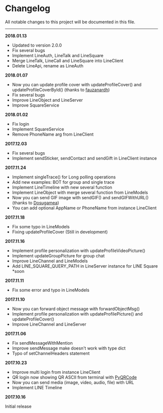 # Changelog

All notable changes to this project will be documented in this file.

----

**2018.01.13**

* Updated to version 2.0.0
* Fix several bugs
* Implement LineAuth, LineTalk and LineSquare
* Merge LineTalk, LineCall and LineSquare into LineClient
* Delete LineApi, rename as LineAuth

**2018.01.07**

* Now you can update profile cover with updateProfileCover() and updateProfileCoverById() (thanks to [fauzanardh](https://github.com/fadhiilrachman/line-py/pull/14))
* Fix several bugs
* Improve LineObject and LineServer
* Improve SquareService

**2018.01.02**

* Fix login
* Implement SquareService
* Remove PhoneName arg from LineClient

**2017.12.03**

* Fix several bugs
* Implement sendSticker, sendContact and sendGift in LineClient instance

**2017.11.24**

* Implement singleTrace() for Long polling operations
* Add new examples: BOT for group and single trace
* Implement LineTimeline with new several function
* Implement LineObject with merge several function from LineModels
* Now you can send GIF image with sendGIF() and sendGIFWithURL() (thanks to [Dosugamea](https://github.com/fadhiilrachman/line-py/pull/4))
* You can add optional AppName or PhoneName from instance LineClient

**2017.11.18**

* Fix some typo in LineModels
* Fixing updateProfileCover (Still in development)

**2017.11.16**

* Implement profile personalization with updateProfileVideoPicture()
* Implement updateGroupPicture for group chat
* Improve LineChannel and LineModels
* Add LINE_SQUARE_QUERY_PATH in LineServer instance for LINE Square *soon

**2017.11.11**

* Fix some error and typo in LineModels

**2017.11.10**

* Now you can forward object message with forwardObjectMsg()
* Implement profile personalization with updateProfilePicture() and updateProfileCover()
* Improve LineChannel and LineServer

**2017.11.06**

* Fix sendMessageWithMention
* Improve sendMessage make doesn't work with type dict
* Typo of setChannelHeaders statement

**2017.10.23**

* Improve multi login from instance LineClient
* QR login now showing QR ASCII from terminal with [PyQRCode](https://pypi.python.org/pypi/PyQRCode)
* Now you can send media (image, video, audio, file) with URL
* Implement LINE Timeline

**2017.10.16**

Initial release
